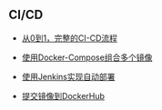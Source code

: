 ## CI/CD

- [从0到1，完整的CI-CD流程](./从0到1，完整的CI-CD流程.md)

- [使用Docker-Compose组合多个镜像](./使用Docker-Compose组合多个镜像.md)

- [使用Jenkins实现自动部署](./使用Jenkins实现自动部署.md)

- [提交镜像到DockerHub](./提交镜像到DockerHub.md)
